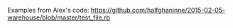 Examples from Alex's code: https://github.com/halfghaninne/2015-02-05-warehouse/blob/master/test_file.rb